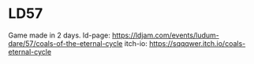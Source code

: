 # LD57
Game made in 2 days.
ld-page: https://ldjam.com/events/ludum-dare/57/coals-of-the-eternal-cycle
itch-io: https://sqqqwer.itch.io/coals-eternal-cycle
